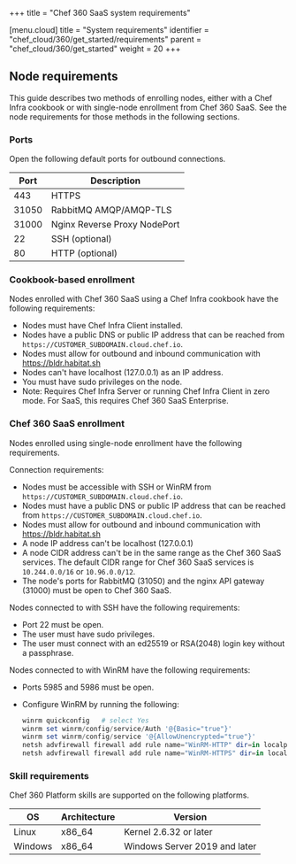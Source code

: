 +++
title = "Chef 360 SaaS system requirements"

[menu.cloud]
title = "System requirements"
identifier = "chef_cloud/360/get_started/requirements"
parent = "chef_cloud/360/get_started"
weight = 20
+++

## Node requirements

This guide describes two methods of enrolling nodes, either with a Chef Infra cookbook or with single-node enrollment from Chef 360 SaaS.
See the node requirements for those methods in the following sections.

### Ports

Open the following default ports for outbound connections.

| Port  | Description                  |
|-------|------------------------------|
| 443   | HTTPS                        |
| 31050 | RabbitMQ AMQP/AMQP-TLS       |
| 31000 | Nginx Reverse Proxy NodePort |
| 22    | SSH (optional)               |
| 80    | HTTP (optional)              |

### Cookbook-based enrollment

Nodes enrolled with Chef 360 SaaS using a Chef Infra cookbook have the following requirements:

- Nodes must have Chef Infra Client installed.
- Nodes have a public DNS or public IP address that can be reached from `https://CUSTOMER_SUBDOMAIN.cloud.chef.io`.
- Nodes must allow for outbound and inbound communication with <https://bldr.habitat.sh>
- Nodes can't have localhost (127.0.0.1) as an IP address.
- You must have sudo privileges on the node.
- Note: Requires Chef Infra Server or running Chef Infra Client in zero mode. For SaaS, this requires Chef 360 SaaS Enterprise.

### Chef 360 SaaS enrollment

Nodes enrolled using single-node enrollment have the following requirements.

Connection requirements:

- Nodes must be accessible with SSH or WinRM from `https://CUSTOMER_SUBDOMAIN.cloud.chef.io`.
- Nodes must have a public DNS or public IP address that can be reached from `https://CUSTOMER_SUBDOMAIN.cloud.chef.io`.
- Nodes must allow for outbound and inbound communication with <https://bldr.habitat.sh>
- A node IP address can't be localhost (127.0.0.1)
- A node CIDR address can't be in the same range as the Chef 360 SaaS services. The default CIDR range for Chef 360 SaaS services is `10.244.0.0/16` or `10.96.0.0/12`.
- The node's ports for RabbitMQ (31050) and the nginx API gateway (31000) must be open to Chef 360 SaaS.

Nodes connected to with SSH have the following requirements:

- Port 22 must be open.
- The user must have sudo privileges.
- The user must connect with an ed25519 or RSA(2048) login key without a passphrase.

Nodes connected to with WinRM have the following requirements:

- Ports 5985 and 5986 must be open.
- Configure WinRM by running the following:

    ```ps1
    winrm quickconfig   # select Yes
    winrm set winrm/config/service/Auth '@{Basic="true"}'
    winrm set winrm/config/service '@{AllowUnencrypted="true"}'
    netsh advfirewall firewall add rule name="WinRM-HTTP" dir=in localport=5985 protocol=TCP action=allow
    netsh advfirewall firewall add rule name="WinRM-HTTPS" dir=in localport=5986 protocol=TCP action=allow
    ```

### Skill requirements

Chef 360 Platform skills are supported on the following platforms.

| OS      | Architecture | Version                       |
| ------- | ------------ | ----------------------------- |
| Linux   | x86_64       | Kernel 2.6.32 or later        |
| Windows | x86_64       | Windows Server 2019 and later |
